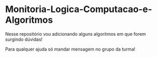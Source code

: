 # Monitoria-Logica-Computacao-e-Algoritmos

Nesse repositório vou adicionando alguns algoritmos em que forem surgindo dúvidas!

Para qualquer ajuda só mandar mensagem no grupo da turma!
